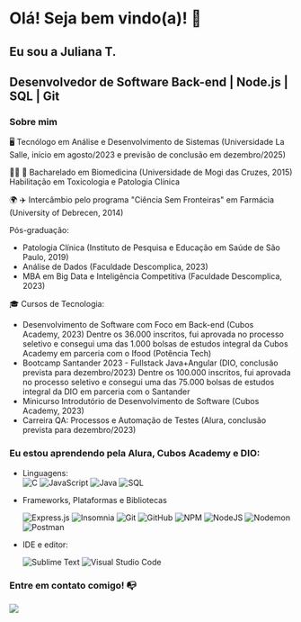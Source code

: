 # Olá! Seja bem vindo(a)! 👋

## Eu sou a Juliana T.
## Desenvolvedor de Software Back-end | Node.js | SQL | Git

### Sobre mim

🖥️ Tecnólogo em Análise e Desenvolvimento de Sistemas (Universidade La Salle, início em agosto/2023 e previsão de conclusão em dezembro/2025)

👩‍🔬 🔬 Bacharelado em Biomedicina (Universidade de Mogi das Cruzes, 2015)<br>
Habilitação em Toxicologia e Patologia Clínica

🌍 ✈️ Intercâmbio pelo programa "Ciência Sem Fronteiras" em Farmácia (University of Debrecen, 2014)

Pós-graduação:<br>
<ul>
<li>Patologia Clínica (Instituto de Pesquisa e Educação em Saúde de São Paulo, 2019)</li>
<li>Análise de Dados (Faculdade Descomplica, 2023)</li>
<li>MBA em Big Data e Inteligência Competitiva (Faculdade Descomplica, 2023)</li>
</ul>
</html>

🎓 Cursos de Tecnologia:
<ul>
<li>Desenvolvimento de Software com Foco em Back-end (Cubos Academy, 2023)
Dentre os 36.000 inscritos, fui aprovada no processo seletivo e consegui uma das 1.000 bolsas de estudos integral da Cubos Academy em parceria com o Ifood (Potência Tech)</li>

<li>Bootcamp Santander 2023 - Fullstack Java+Angular (DIO, conclusão prevista para dezembro/2023)
Dentre os 100.000 inscritos, fui aprovada no processo seletivo e consegui uma das 75.000 bolsas de estudos integral da DIO em parceria com o Santander</li>

<li>Minicurso Introdutório de Desenvolvimento de Software (Cubos Academy, 2023)</li>

<li>Carreira QA: Processos e Automação de Testes (Alura, conclusão prevista para dezembro/2023)</li>
</ul>

### Eu estou aprendendo pela Alura, Cubos Academy e DIO:
<ul>
<li> Linguagens: </li
                   
![C](https://img.shields.io/badge/c-%2300599C.svg?style=for-the-badge&logo=c&logoColor=white)
![JavaScript](https://img.shields.io/badge/javascript-%23323330.svg?style=for-the-badge&logo=javascript&logoColor=%23F7DF1E)
![Java](https://img.shields.io/badge/java-%23ED8B00.svg?style=for-the-badge&logo=openjdk&logoColor=white)
![SQL](https://img.shields.io/badge/sql-ffd700.svg?style=for-the-badge&logo=sql&logoColor=white)

<li>Frameworks, Plataformas e Bibliotecas</li>

![Express.js](https://img.shields.io/badge/express.js-%23404d59.svg?style=for-the-badge&logo=express&logoColor=%2361DAFB)
![Insomnia](https://img.shields.io/badge/Insomnia-black?style=for-the-badge&logo=insomnia&logoColor=5849BE)
![Git](https://img.shields.io/badge/git-%23F05033.svg?style=for-the-badge&logo=git&logoColor=white)
![GitHub](https://img.shields.io/badge/github-%23121011.svg?style=for-the-badge&logo=github&logoColor=white)
![NPM](https://img.shields.io/badge/NPM-%23CB3837.svg?style=for-the-badge&logo=npm&logoColor=white)
![NodeJS](https://img.shields.io/badge/node.js-6DA55F?style=for-the-badge&logo=node.js&logoColor=white)
![Nodemon](https://img.shields.io/badge/NODEMON-%23323330.svg?style=for-the-badge&logo=nodemon&logoColor=%BBDEAD)
![Postman](https://img.shields.io/badge/Postman-FF6C37?style=for-the-badge&logo=postman&logoColor=white)

<li>IDE e editor:</li>

![Sublime Text](https://img.shields.io/badge/sublime_text-%23575757.svg?style=for-the-badge&logo=sublime-text&logoColor=important)
![Visual Studio Code](https://img.shields.io/badge/Visual%20Studio%20Code-0078d7.svg?style=for-the-badge&logo=visual-studio-code&logoColor=white)

</ul>

### Entre em contato comigo! 📭
<div>
<a href="https://www.linkedin.com/in/juliana-toguti" target="_blank"><img src="https://img.shields.io/badge/-LinkedIn-%230077B5?style=for-the-badge&logo=linkedin&logoColor=white" target="_blank"></a>   
</div>
